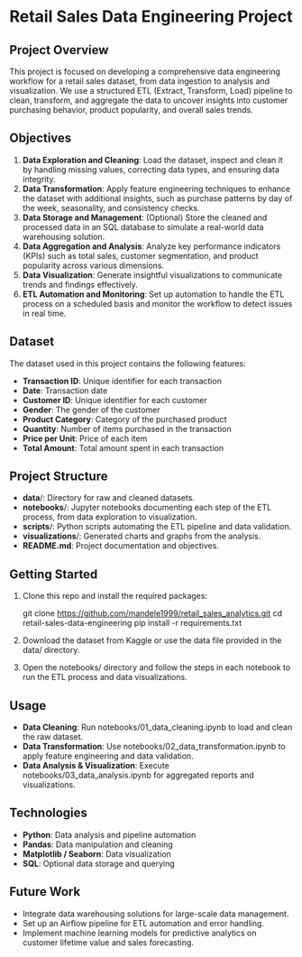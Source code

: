# Retail Sales Data Engineering Project  

## Project Overview

This project is focused on developing a comprehensive data engineering workflow for a retail sales dataset, from data ingestion to analysis and visualization. We use a structured ETL (Extract, Transform, Load) pipeline to clean, transform, and aggregate the data to uncover insights into customer purchasing behavior, product popularity, and overall sales trends.

## Objectives

1. **Data Exploration and Cleaning**: Load the dataset, inspect and clean it by handling missing values, correcting data types, and ensuring data integrity.
2. **Data Transformation**: Apply feature engineering techniques to enhance the dataset with additional insights, such as purchase patterns by day of the week, seasonality, and consistency checks.
3. **Data Storage and Management**: (Optional) Store the cleaned and processed data in an SQL database to simulate a real-world data warehousing solution.
4. **Data Aggregation and Analysis**: Analyze key performance indicators (KPIs) such as total sales, customer segmentation, and product popularity across various dimensions.
5. **Data Visualization**: Generate insightful visualizations to communicate trends and findings effectively.
6. **ETL Automation and Monitoring**: Set up automation to handle the ETL process on a scheduled basis and monitor the workflow to detect issues in real time.

## Dataset

The dataset used in this project contains the following features:

* **Transaction ID**: Unique identifier for each transaction
* **Date**: Transaction date
* **Customer ID**: Unique identifier for each customer
* **Gender**: The gender of the customer
* **Product Category**: Category of the purchased product
* **Quantity**: Number of items purchased in the transaction
* **Price per Unit**: Price of each item
* **Total Amount**: Total amount spent in each transaction

## Project Structure

* **data**/: Directory for raw and cleaned datasets.
* **notebooks**/: Jupyter notebooks documenting each step of the ETL process, from data exploration to visualization.
* **scripts**/: Python scripts automating the ETL pipeline and data validation.
* **visualizations**/: Generated charts and graphs from the analysis.
* **README.md**: Project documentation and objectives.

## Getting Started

1. Clone this repo and install the required packages:
   
   git clone <https://github.com/mandele1999/retail_sales_analytics.git>
   cd retail-sales-data-engineering
   pip install -r requirements.txt
   
3. Download the dataset from Kaggle or use the data file provided in the data/ directory.
4. Open the notebooks/ directory and follow the steps in each notebook to run the ETL process and data visualizations.

## Usage

* **Data Cleaning**: Run notebooks/01_data_cleaning.ipynb to load and clean the raw dataset.
* **Data Transformation**: Use notebooks/02_data_transformation.ipynb to apply feature engineering and data validation.
* **Data Analysis & Visualization**: Execute notebooks/03_data_analysis.ipynb for aggregated reports and visualizations.

## Technologies

* **Python**: Data analysis and pipeline automation
* **Pandas**: Data manipulation and cleaning
* **Matplotlib / Seaborn**: Data visualization
* **SQL**: Optional data storage and querying

## Future Work

* Integrate data warehousing solutions for large-scale data management.
* Set up an Airflow pipeline for ETL automation and error handling.
* Implement machine learning models for predictive analytics on customer lifetime value and sales forecasting.
